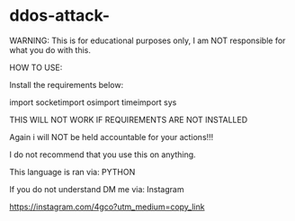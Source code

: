 # ddos-attack-

WARNING: This is for educational purposes only, I am NOT responsible for what you do with this.

HOW TO USE:

Install the requirements below:

import socketimport osimport timeimport sys

THIS WILL NOT WORK IF REQUIREMENTS ARE NOT INSTALLED

Again i will NOT be held accountable for your actions!!!

I do not recommend that you use this on anything.


This language is ran via: PYTHON

If you do not understand DM me via: Instagram

https://instagram.com/4gco?utm_medium=copy_link
